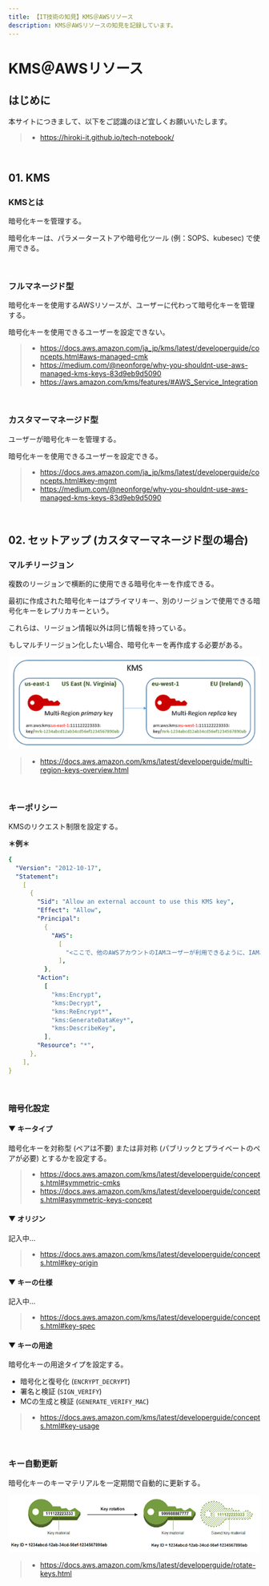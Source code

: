 ```yaml
---
title: 【IT技術の知見】KMS＠AWSリソース
description: KMS＠AWSリソースの知見を記録しています。
---
```


# KMS＠AWSリソース

## はじめに

本サイトにつきまして、以下をご認識のほど宜しくお願いいたします。

> - https://hiroki-it.github.io/tech-notebook/

<br>

## 01. KMS

### KMSとは

暗号化キーを管理する。

暗号化キーは、パラメーターストアや暗号化ツール (例：SOPS、kubesec) で使用できる。

<br>

### フルマネージド型

暗号化キーを使用するAWSリソースが、ユーザーに代わって暗号化キーを管理する。

暗号化キーを使用できるユーザーを設定できない。

> - https://docs.aws.amazon.com/ja_jp/kms/latest/developerguide/concepts.html#aws-managed-cmk
> - https://medium.com/@neonforge/why-you-shouldnt-use-aws-managed-kms-keys-83d9eb9d5090
> - https://aws.amazon.com/kms/features/#AWS_Service_Integration

<br>

### カスタマーマネージド型

ユーザーが暗号化キーを管理する。

暗号化キーを使用できるユーザーを設定できる。

> - https://docs.aws.amazon.com/ja_jp/kms/latest/developerguide/concepts.html#key-mgmt
> - https://medium.com/@neonforge/why-you-shouldnt-use-aws-managed-kms-keys-83d9eb9d5090

<br>

## 02. セットアップ (カスタマーマネージド型の場合)

### マルチリージョン

複数のリージョンで横断的に使用できる暗号化キーを作成できる。

最初に作成された暗号化キーはプライマリキー、別のリージョンで使用できる暗号化キーをレプリカキーという。

これらは、リージョン情報以外は同じ情報を持っている。

もしマルチリージョン化したい場合、暗号化キーを再作成する必要がある。

![kms_multi-region.png](https://raw.githubusercontent.com/hiroki-it/tech-notebook-images/master/images/kms_multi-region.png)

> - https://docs.aws.amazon.com/kms/latest/developerguide/multi-region-keys-overview.html

<br>

### キーポリシー

KMSのリクエスト制限を設定する。

**＊例＊**

```yaml
{
  "Version": "2012-10-17",
  "Statement":
    [
      {
        "Sid": "Allow an external account to use this KMS key",
        "Effect": "Allow",
        "Principal":
          {
            "AWS":
              [
                "<ここで、他のAWSアカウントのIAMユーザーが利用できるように、IAMユーザーやIAMロールのARNを設定する>",
              ],
          },
        "Action":
          [
            "kms:Encrypt",
            "kms:Decrypt",
            "kms:ReEncrypt*",
            "kms:GenerateDataKey*",
            "kms:DescribeKey",
          ],
        "Resource": "*",
      },
    ],
}
```

<br>

### 暗号化設定

#### ▼ キータイプ

暗号化キーを対称型 (ペアは不要) または非対称 (パブリックとプライベートのペアが必要) とするかを設定する。

> - https://docs.aws.amazon.com/kms/latest/developerguide/concepts.html#symmetric-cmks
> - https://docs.aws.amazon.com/kms/latest/developerguide/concepts.html#asymmetric-keys-concept

#### ▼ オリジン

記入中...

> - https://docs.aws.amazon.com/kms/latest/developerguide/concepts.html#key-origin

#### ▼ キーの仕様

記入中...

> - https://docs.aws.amazon.com/kms/latest/developerguide/concepts.html#key-spec

#### ▼ キーの用途

暗号化キーの用途タイプを設定する。

- 暗号化と復号化 (`ENCRYPT_DECRYPT`)
- 署名と検証 (`SIGN_VERIFY`)
- MCの生成と検証 (`GENERATE_VERIFY_MAC`)

> - https://docs.aws.amazon.com/kms/latest/developerguide/concepts.html#key-usage

<br>

### キー自動更新

暗号化キーのキーマテリアルを一定期間で自動的に更新する。

![kms_key_rotation.png](https://raw.githubusercontent.com/hiroki-it/tech-notebook-images/master/images/kms_key_rotation.png)

> - https://docs.aws.amazon.com/kms/latest/developerguide/rotate-keys.html

<br>
